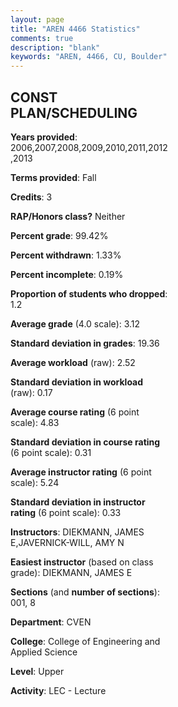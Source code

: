 ```yaml
---
layout: page
title: "AREN 4466 Statistics"
comments: true
description: "blank"
keywords: "AREN, 4466, CU, Boulder"
--- 
```

<head>
<script src="https://ajax.googleapis.com/ajax/libs/jquery/2.1.3/jquery.min.js"></script>
<script src="https://dl.dropboxusercontent.com/s/pc42nxpaw1ea4o9/highcharts.js?dl=0"></script>
<!-- <script src="../assets/js/highcharts.js"></script> -->
<style type="text/css">@font-face {
	font-family: "Bebas Neue";
	src: url(https://www.filehosting.org/file/details/544349/BebasNeue%20Regular.otf) format("opentype");
	}
	h1.Bebas { 
		font-family: "Bebas Neue", Verdana, Tahoma;
	}
</style>
</head>
<body>
	<div id="container" style="float: right; width: 45%; height: 88%; margin-left: 2.5%; margin-right: 2.5%;"></div>
	<script language="JavaScript">
		$(document).ready(function() {
		var chart = {type: 'column'};
		var title = {text: 'Grade Distribution'};
		var xAxis = {categories: ['A','B','C','D','F'],crosshair: true};
		var yAxis = {min: 0,title: {text: 'Percentage'}};
		var tooltip = {headerFormat: '<center><b><span style="font-size:20px">{point.key}</span></b></center>',
		               pointFormat: '<td style="padding:0"><b>{point.y:.1f}%</b></td>',
		               footerFormat: '</table>',shared: true,useHTML: true};
		var plotOptions = {column: {pointPadding: 0.0,borderWidth: 0}};  
		var credits = {enabled: false};var series= [{name: 'Percent',data: [37.59,41.03,20.15,0.25,0.98,]}];
		var json = {};
		json.chart = chart;
		json.title = title;
		json.tooltip = tooltip;
		json.xAxis = xAxis;
		json.yAxis = yAxis;  
		json.series = series;
		json.plotOptions = plotOptions;  
		json.credits = credits;
		$('#container').highcharts(json);
	});
	</script>
</body>
			   
## CONST PLAN/SCHEDULING

**Years provided**: 2006,2007,2008,2009,2010,2011,2012,2013

**Terms provided**: Fall

**Credits**: 3

**RAP/Honors class?** Neither

**Percent grade**: 99.42%

**Percent withdrawn**: 1.33%

**Percent incomplete**: 0.19%

**Proportion of students who dropped**: 1.2

**Average grade** (4.0 scale): 3.12

**Standard deviation in grades**: 19.36

**Average workload** (raw): 2.52

**Standard deviation in workload** (raw): 0.17

**Average course rating** (6 point scale): 4.83

**Standard deviation in course rating** (6 point scale): 0.31

**Average instructor rating** (6 point scale): 5.24

**Standard deviation in instructor rating** (6 point scale): 0.33

**Instructors**: DIEKMANN, JAMES E,JAVERNICK-WILL, AMY N

**Easiest instructor** (based on class grade): DIEKMANN, JAMES E

**Sections** (and **number of sections**): 001, 8

**Department**: CVEN

**College**: College of Engineering and Applied Science

**Level**: Upper

**Activity**: LEC - Lecture